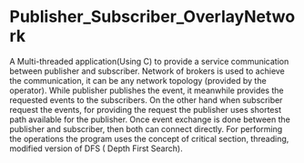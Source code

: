 # Publisher_Subscriber_OverlayNetwork
A Multi-threaded application(Using C) to provide a service communication between publisher and subscriber. Network of brokers is used to achieve the communication, it can be any network topology (provided by the operator). While publisher publishes the event, it meanwhile provides the requested events to the subscribers. On the other hand when subscriber request the events, for providing the request the publisher uses shortest path available for the publisher. Once event exchange is done between the publisher and subscriber, then both can connect directly. For performing the operations the program uses the concept of critical section, threading, modified version of DFS ( Depth First Search).
